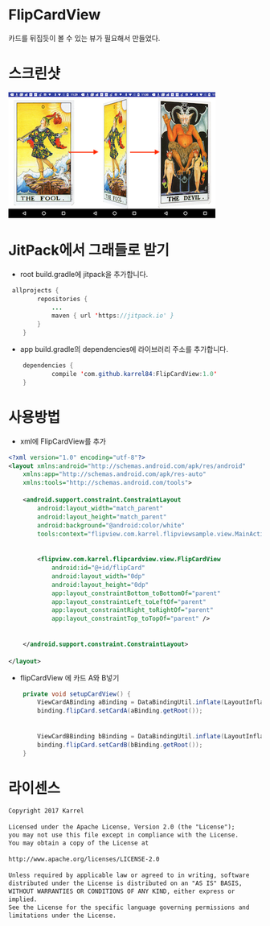 # FlipCardView
카드를 뒤집듯이 볼 수 있는 뷰가 필요해서 만들었다.

# 스크린샷
![Screenshot](https://github.com/karrel84/FlipCardView/blob/master/screenshot.png?raw=true)

# JitPack에서 그래들로 받기
* root build.gradle에 jitpack을 추가합니다.
```java
 allprojects {
		repositories {
			...
			maven { url 'https://jitpack.io' }
		}
	}
```
* app build.gradle의 dependencies에 라이브러리 주소를 추가합니다.
```java
	dependencies {
	        compile 'com.github.karrel84:FlipCardView:1.0'
	}
```

# 사용방법
* xml에 FlipCardView를 추가
```xml
<?xml version="1.0" encoding="utf-8"?>
<layout xmlns:android="http://schemas.android.com/apk/res/android"
    xmlns:app="http://schemas.android.com/apk/res-auto"
    xmlns:tools="http://schemas.android.com/tools">

    <android.support.constraint.ConstraintLayout
        android:layout_width="match_parent"
        android:layout_height="match_parent"
        android:background="@android:color/white"
        tools:context="flipview.com.karrel.flipviewsample.view.MainActivity">


        <flipview.com.karrel.flipcardview.view.FlipCardView
            android:id="@+id/flipCard"
            android:layout_width="0dp"
            android:layout_height="0dp"
            app:layout_constraintBottom_toBottomOf="parent"
            app:layout_constraintLeft_toLeftOf="parent"
            app:layout_constraintRight_toRightOf="parent"
            app:layout_constraintTop_toTopOf="parent" />


    </android.support.constraint.ConstraintLayout>

</layout>
```
* flipCardView 에 카드 A와 B넣기
```java
    private void setupCardView() {
        ViewCardABinding aBinding = DataBindingUtil.inflate(LayoutInflater.from(this), R.layout.view_card_a, null, false);
        binding.flipCard.setCardA(aBinding.getRoot());


        ViewCardBBinding bBinding = DataBindingUtil.inflate(LayoutInflater.from(this), R.layout.view_card_b, null, false);
        binding.flipCard.setCardB(bBinding.getRoot());
    }

```


# 라이센스
 ```code
Copyright 2017 Karrel

Licensed under the Apache License, Version 2.0 (the "License");
you may not use this file except in compliance with the License.
You may obtain a copy of the License at

http://www.apache.org/licenses/LICENSE-2.0

Unless required by applicable law or agreed to in writing, software
distributed under the License is distributed on an "AS IS" BASIS,
WITHOUT WARRANTIES OR CONDITIONS OF ANY KIND, either express or implied.
See the License for the specific language governing permissions and
limitations under the License.

